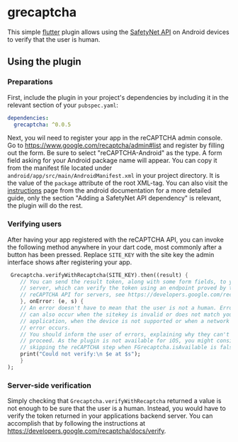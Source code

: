 # grecaptcha

This simple [flutter](https://flutter.dev/) plugin allows using the
[SafetyNet API](https://developer.android.com/training/safetynet/recaptcha.html)
on Android devices to verify that the user is human.

## Using the plugin
### Preparations

First, include the plugin in your project's dependencies by including it in
the relevant section of your `pubspec.yaml`:
```yaml
dependencies:
  grecaptcha: ^0.0.5
```
Next, you wil need to register your app in the reCAPTCHA admin console. Go
to https://www.google.com/recaptcha/admin#list and register by filling out
the form. Be sure to select "reCAPTCHA-Android" as the type. A form field
asking for your Android package name will appear. You can copy it from the
manifest file located under `android/app/src/main/AndroidManifest.xml` in
your project directory. It is the value of the `package` attribute of the
root XML-tag. You can also visit the [instructions](https://developer.android.com/training/safetynet/recaptcha.html#register)
page from the android documentation for a more detailed guide, only the
section "Adding a SafetyNet API dependency" is relevant, the plugin will do
the rest.

### Verifying users

After having your app registered with the reCAPTCHA API, you can invoke the
following method anywhere in your dart code, most commonly after a button
has been pressed. Replace `SITE_KEY` with the site key the admin interface
shows after registering your app.
```dart
 Grecaptcha.verifyWithRecaptcha(SITE_KEY).then((result) {
    // You can send the result token, along with some form fields, to your
    // server, which can verify the token using an endpoint proved by the
    // reCAPTCHA API for servers, see https://developers.google.com/recaptcha/docs/verify
    }, onError: (e, s) {
    // An error doesn't have to mean that the user is not a human. Errors
    // can also occur when the sitekey is invalid or does not match your
    // application, when the device is not supported or when a network
    // error occurs.
    // You should inform the user of errors, explaining why they can't
    // proceed. As the plugin is not available for iOS, you might consider
    // skipping the reCAPTCHA step when FGrecaptcha.isAvailable is false.
    print("Could not verify:\n $e at $s");
    }
);
```

### Server-side verification
Simply checking that `Grecaptcha.verifyWithRecaptcha` returned a value is
not enough to be sure that the user is a human. Instead, you would have to
verify the token returned in your applications backend server. You can
accomplish that by following the instructions at https://developers.google.com/recaptcha/docs/verify.